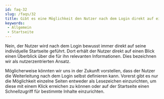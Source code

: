 ```yaml
---
id: faq-32
slug: /faqs/32
title: Gibt es eine Möglichkeit den Nutzer nach dem Login direkt auf eine andere Seite zu führen
keywords:
 - Allgemein
 - Startseite
---
```

Nein, der Nutzer wird nach dem Login bewusst immer direkt auf seine individuelle Startseite geführt. Dort erhält der Nutzer direkt auf einen Blick einen Überblick über die für ihn relevanten Informationen. Dies bezeichnen wir als nutzerzentrierten Ansatz.

Möglicherweise könnten wir uns in der Zukunft vorstellen, dass der Nutzer die Weiterleitung nach dem Login selbst definieren kann. Vorerst gibt es nur die Möglichkeit einzelne Seiten entweder als Lesezeichen einzurichten, um diese mit einem Klick erreichen zu können oder auf der Startseite einen Schnellzugriff für bestimmte Inhalte einzurichten. 